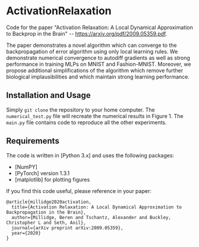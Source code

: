 # ActivationRelaxation

Code for the paper "Activation Relaxation: A Local Dynamical Approximation to Backprop in the Brain" -- https://arxiv.org/pdf/2009.05359.pdf.

The paper demonstrates a novel algorithm which can converge to the backpropagation of error algorithm using only local learning rules. We demonstrate numerical convergence to autodiff gradients as well as strong performance in training MLPs on MNIST and Fashion-MNIST. Moreover, we propose additional simplifications of the algorithm which remove further biological implausibilities and which maintain strong learning performance.

## Installation and Usage
Simply `git clone` the repository to your home computer. The `numerical_test.py` file will recreate the numerical results in Figure 1. The `main.py` file contains code to reproduce all the other experiments.

## Requirements 

The code is written in [Python 3.x] and uses the following packages:
* [NumPY]
* [PyTorch] version 1.3.1
* [matplotlib] for plotting figures

If you find this code useful, please reference in your paper:
```
@article{millidge2020activation,
  title={Activation Relaxation: A Local Dynamical Approximation to Backpropagation in the Brain},
  author={Millidge, Beren and Tschantz, Alexander and Buckley, Christopher L and Seth, Anil},
  journal={arXiv preprint arXiv:2009.05359},
  year={2020}
}
```
